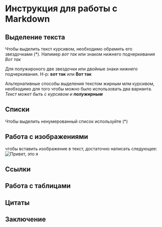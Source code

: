 # Инструкция для работы с  Markdown

## Выделение текста
Чтобы выделить текст курсивом, необходимо обрамить его звездочками (*). Напимер *вот так* или знаком нижнего подчеркивания _Вот так_

Для полужироного две звездочки или двойные знаки нижнего подчеркивания. Н-р: **вот так** или __Вот так__

Альтернативные способы выделения текстом жирным млм курсивом, необходимо для того чтобы можно было использовать два варианта. 
_Текст может быть с курсивом и **полужирным**_
## Списки
 Чтобы выделить ненумерованный список используйте (*)
## Работа с изображениями
чтобы вставить изображение в текст, достаточно написать следующее:
![Привет, это я](%D1%8F%D1%8F.jpg)
## Ссылки

## Работа с таблицами
 
## Цитаты

## Заключение